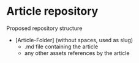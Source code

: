 # Article repository 

Proposed repository structure
- [Article-Folder] (without spaces, used as slug)
  - .md file containing the article
  - any other assets references by the article